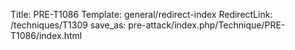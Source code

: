Title: PRE-T1086
Template: general/redirect-index
RedirectLink: /techniques/T1309
save_as: pre-attack/index.php/Technique/PRE-T1086/index.html